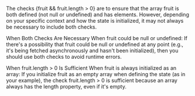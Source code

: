 The checks {fruit && fruit.length > 0} are to ensure that the array fruit is both defined (not null or undefined) and has elements. However, depending on your specific context and how the state is initialized, it may not always be necessary to include both checks.

When Both Checks Are Necessary
When fruit could be null or undefined:
If there's a possibility that fruit could be null or undefined at any point (e.g., it's being fetched asynchronously and hasn't been initialized), then you should use both checks to avoid runtime errors.

When fruit.length > 0 Is Sufficient
When fruit is always initialized as an array:
If you initialize fruit as an empty array when defining the state (as in your example), the check fruit.length > 0 is sufficient because an array always has the length property, even if it's empty.
